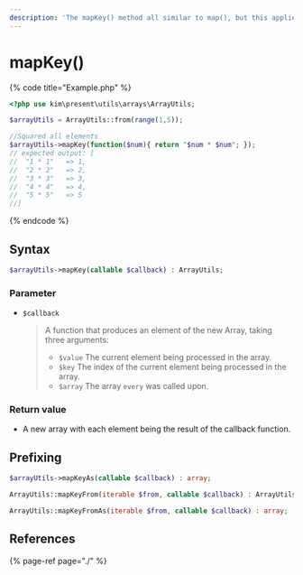 ```yaml
---
description: 'The mapKey() method all similar to map(), but this applies to keys'
---
```


# mapKey\(\)

{% code title="Example.php" %}
```php
<?php use kim\present\utils\arrays\ArrayUtils;

$arrayUtils = ArrayUtils::from(range(1,5));

//Squared all elements
$arrayUtils->mapKey(function($num){ return "$num * $num"; });
// expected output: [
//  "1 * 1"   => 1,
//  "2 * 2"   => 2,
//  "3 * 3"   => 3,
//  "4 * 4"   => 4,
//  "5 * 5"   => 5
//]
```
{% endcode %}

## Syntax

```php
$arrayUtils->mapKey(callable $callback) : ArrayUtils;
```

### Parameter

* `$callback`

  > A function that produces an element of the new Array, taking three arguments:
  >
  > * `$value` The current element being processed in the array.
  > * `$key` The index of the current element being processed in the array.
  > * `$array`   The array `every` was called upon.

### 

### Return value

* A new array with each element being the result of the callback function.

## Prefixing

```php
$arrayUtils->mapKeyAs(callable $callback) : array;
```

```php
ArrayUtils::mapKeyFrom(iterable $from, callable $callback) : ArrayUtils;
```

```php
ArrayUtils::mapKeyFromAs(iterable $from, callable $callback) : array;
```

## References

{% page-ref page="./" %}



